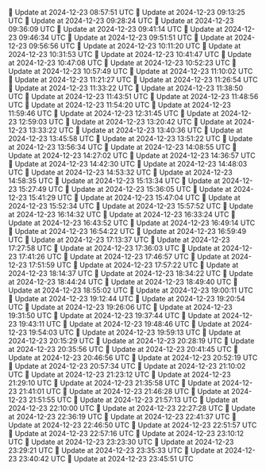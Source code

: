 🔄 Update at 2024-12-23 08:57:51 UTC
🔄 Update at 2024-12-23 09:13:25 UTC
🔄 Update at 2024-12-23 09:28:24 UTC
🔄 Update at 2024-12-23 09:36:09 UTC
🔄 Update at 2024-12-23 09:41:14 UTC
🔄 Update at 2024-12-23 09:46:34 UTC
🔄 Update at 2024-12-23 09:51:51 UTC
🔄 Update at 2024-12-23 09:56:56 UTC
🔄 Update at 2024-12-23 10:11:20 UTC
🔄 Update at 2024-12-23 10:31:53 UTC
🔄 Update at 2024-12-23 10:41:47 UTC
🔄 Update at 2024-12-23 10:47:08 UTC
🔄 Update at 2024-12-23 10:52:23 UTC
🔄 Update at 2024-12-23 10:57:49 UTC
🔄 Update at 2024-12-23 11:10:02 UTC
🔄 Update at 2024-12-23 11:21:27 UTC
🔄 Update at 2024-12-23 11:26:54 UTC
🔄 Update at 2024-12-23 11:33:22 UTC
🔄 Update at 2024-12-23 11:38:50 UTC
🔄 Update at 2024-12-23 11:43:51 UTC
🔄 Update at 2024-12-23 11:48:56 UTC
🔄 Update at 2024-12-23 11:54:20 UTC
🔄 Update at 2024-12-23 11:59:46 UTC
🔄 Update at 2024-12-23 12:31:45 UTC
🔄 Update at 2024-12-23 12:59:03 UTC
🔄 Update at 2024-12-23 13:20:42 UTC
🔄 Update at 2024-12-23 13:33:22 UTC
🔄 Update at 2024-12-23 13:40:36 UTC
🔄 Update at 2024-12-23 13:45:58 UTC
🔄 Update at 2024-12-23 13:51:22 UTC
🔄 Update at 2024-12-23 13:56:34 UTC
🔄 Update at 2024-12-23 14:08:55 UTC
🔄 Update at 2024-12-23 14:27:02 UTC
🔄 Update at 2024-12-23 14:36:57 UTC
🔄 Update at 2024-12-23 14:42:30 UTC
🔄 Update at 2024-12-23 14:48:03 UTC
🔄 Update at 2024-12-23 14:53:32 UTC
🔄 Update at 2024-12-23 14:58:35 UTC
🔄 Update at 2024-12-23 15:13:34 UTC
🔄 Update at 2024-12-23 15:27:49 UTC
🔄 Update at 2024-12-23 15:36:05 UTC
🔄 Update at 2024-12-23 15:41:29 UTC
🔄 Update at 2024-12-23 15:47:04 UTC
🔄 Update at 2024-12-23 15:52:34 UTC
🔄 Update at 2024-12-23 15:57:52 UTC
🔄 Update at 2024-12-23 16:14:32 UTC
🔄 Update at 2024-12-23 16:33:24 UTC
🔄 Update at 2024-12-23 16:43:52 UTC
🔄 Update at 2024-12-23 16:49:14 UTC
🔄 Update at 2024-12-23 16:54:22 UTC
🔄 Update at 2024-12-23 16:59:49 UTC
🔄 Update at 2024-12-23 17:13:37 UTC
🔄 Update at 2024-12-23 17:27:58 UTC
🔄 Update at 2024-12-23 17:36:03 UTC
🔄 Update at 2024-12-23 17:41:26 UTC
🔄 Update at 2024-12-23 17:46:57 UTC
🔄 Update at 2024-12-23 17:51:59 UTC
🔄 Update at 2024-12-23 17:57:22 UTC
🔄 Update at 2024-12-23 18:14:37 UTC
🔄 Update at 2024-12-23 18:34:22 UTC
🔄 Update at 2024-12-23 18:44:24 UTC
🔄 Update at 2024-12-23 18:49:40 UTC
🔄 Update at 2024-12-23 18:55:02 UTC
🔄 Update at 2024-12-23 19:00:11 UTC
🔄 Update at 2024-12-23 19:12:44 UTC
🔄 Update at 2024-12-23 19:20:54 UTC
🔄 Update at 2024-12-23 19:26:06 UTC
🔄 Update at 2024-12-23 19:31:50 UTC
🔄 Update at 2024-12-23 19:37:44 UTC
🔄 Update at 2024-12-23 19:43:11 UTC
🔄 Update at 2024-12-23 19:48:46 UTC
🔄 Update at 2024-12-23 19:54:03 UTC
🔄 Update at 2024-12-23 19:59:13 UTC
🔄 Update at 2024-12-23 20:15:29 UTC
🔄 Update at 2024-12-23 20:28:19 UTC
🔄 Update at 2024-12-23 20:35:56 UTC
🔄 Update at 2024-12-23 20:41:45 UTC
🔄 Update at 2024-12-23 20:46:56 UTC
🔄 Update at 2024-12-23 20:52:19 UTC
🔄 Update at 2024-12-23 20:57:34 UTC
🔄 Update at 2024-12-23 21:10:02 UTC
🔄 Update at 2024-12-23 21:23:12 UTC
🔄 Update at 2024-12-23 21:29:10 UTC
🔄 Update at 2024-12-23 21:35:58 UTC
🔄 Update at 2024-12-23 21:41:01 UTC
🔄 Update at 2024-12-23 21:46:28 UTC
🔄 Update at 2024-12-23 21:51:55 UTC
🔄 Update at 2024-12-23 21:57:13 UTC
🔄 Update at 2024-12-23 22:10:00 UTC
🔄 Update at 2024-12-23 22:27:28 UTC
🔄 Update at 2024-12-23 22:36:19 UTC
🔄 Update at 2024-12-23 22:41:37 UTC
🔄 Update at 2024-12-23 22:46:50 UTC
🔄 Update at 2024-12-23 22:51:57 UTC
🔄 Update at 2024-12-23 22:57:16 UTC
🔄 Update at 2024-12-23 23:10:12 UTC
🔄 Update at 2024-12-23 23:23:30 UTC
🔄 Update at 2024-12-23 23:29:21 UTC
🔄 Update at 2024-12-23 23:35:33 UTC
🔄 Update at 2024-12-23 23:40:42 UTC
🔄 Update at 2024-12-23 23:45:51 UTC
